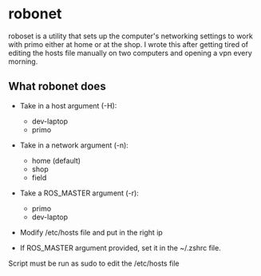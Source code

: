 # robonet

roboset is a utility that sets up the computer's networking settings to work with
primo either at home or at the shop. I wrote this after getting tired of editing the
hosts file manually on two computers and opening a vpn every morning.

## What robonet does

* Take in a host argument (-H):
    * dev-laptop 
    * primo
* Take in a network argument (-n):
    * home (default)
    * shop
    * field
* Take a ROS_MASTER argument (-r):
    * primo
    * dev-laptop

* Modify /etc/hosts file and put in the right ip
* If ROS_MASTER argument provided, set it in the ~/.zshrc file.

Script must be run as sudo to edit the /etc/hosts file

